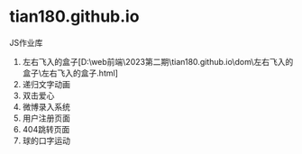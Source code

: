 # tian180.github.io
JS作业库
1. 左右飞入的盒子[D:\web前端\2023第二期\tian180.github.io\dom\左右飞入的盒子\左右飞入的盒子.html]   
2. 递归文字动画
3. 双击爱心
4. 微博录入系统
5. 用户注册页面
6. 404跳转页面
7. 球的口字运动